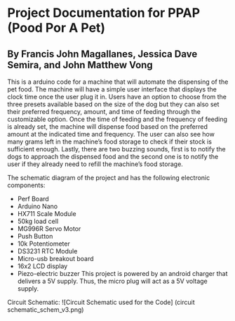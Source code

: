 # Project Documentation for PPAP (Pood Por A Pet)

## By Francis John Magallanes, Jessica Dave Semira, and John Matthew Vong


This is a arduino code for a machine that will automate the dispensing of the pet food.
The machine will have a simple user interface that displays the clock time once the user plug it in. 
Users have an option to choose from the three presets available based on the size of the dog but they 
can also set their preferred frequency, amount, and time of feeding through the customizable option. 
Once the time of feeding and the frequency of feeding is already set, the machine will dispense food 
based on the preferred amount at the indicated time and frequency. The user can also see how many grams
left in the machine’s food storage to check if their stock is sufficient enough. Lastly, there are two 
buzzing sounds, first is to notify the dogs to approach the dispensed food and the second one is to notify
the user if they already need to refill the machine’s food storage. 


The schematic diagram of the project and has the following electronic components:
- Perf Board
- Arduino Nano
- HX711 Scale Module
- 50kg load cell
- MG996R Servo Motor
- Push Button 
- 10k Potentiometer
- DS3231 RTC Module
- Micro-usb breakout board
- 16x2 LCD display
- Piezo-electric buzzer
This project is powered by an android charger that delivers a 5V supply.
Thus, the micro plug will act as a 5V voltage supply.  

Circuit Schematic:
  ![Circuit Schematic used for the Code] (circuit schematic_schem_v3.png)


